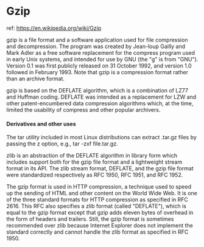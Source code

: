 Gzip
===

ref: https://en.wikipedia.org/wiki/Gzip

gzip is a file format and a software application used for file compression and decompression. The program was created by Jean-loup Gailly and Mark Adler as a free software replacement for the compress program used in early Unix systems, and intended for use by GNU (the "g" is from "GNU"). Version 0.1 was first publicly released on 31 October 1992, and version 1.0 followed in February 1993. Note that gzip is a compression format rather than an archive format.

gzip is based on the DEFLATE algorithm, which is a combination of LZ77 and Huffman coding. DEFLATE was intended as a replacement for LZW and other patent-encumbered data compression algorithms which, at the time, limited the usability of compress and other popular archivers.


#### Derivatives and other uses

The tar utility included in most Linux distributions can extract .tar.gz files by passing the z option, e.g., tar -zxf file.tar.gz.

zlib is an abstraction of the DEFLATE algorithm in library form which includes support both for the gzip file format and a lightweight stream format in its API. The zlib stream format, DEFLATE, and the gzip file format were standardized respectively as RFC 1950, RFC 1951, and RFC 1952.

The gzip format is used in HTTP compression, a technique used to speed up the sending of HTML and other content on the World Wide Web. It is one of the three standard formats for HTTP compression as specified in RFC 2616. This RFC also specifies a zlib format (called "DEFLATE"), which is equal to the gzip format except that gzip adds eleven bytes of overhead in the form of headers and trailers. Still, the gzip format is sometimes recommended over zlib because Internet Explorer does not implement the standard correctly and cannot handle the zlib format as specified in RFC 1950.



